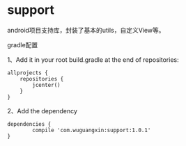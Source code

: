 # support
android项目支持库，封装了基本的utils，自定义View等。

gradle配置

1、Add it in your root build.gradle at the end of repositories:

	allprojects {
		repositories {
			jcenter()
		}
	}
  
  
2、Add the dependency

  	dependencies {
	        compile 'com.wuguangxin:support:1.0.1'
	}
